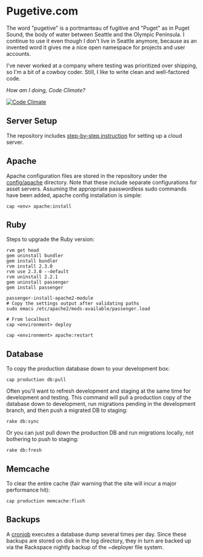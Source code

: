 Pugetive.com
============

The word "pugetive" is a portmanteau of fugitive and "Puget" as in Puget Sound, the body of water between Seattle and the Olympic Peninsula. I continue to use it even though I don't live in Seattle anymore, because as an invented word it gives me a nice open namespace for projects and user accounts.

I've never worked at a company where testing was prioritized over shipping, so I'm a bit of a cowboy coder. Still, I like to write clean and well-factored code.

*How am I doing, Code Climate?*

[![Code Climate](https://codeclimate.com/github/pugetive/pugetive.com/badges/gpa.svg)](https://codeclimate.com/github/pugetive/pugetive.com)

Server Setup
------------
The repository includes [step-by-step instruction](doc/rackspace-server-setup.sh) for setting up a cloud server.

Apache
------------

Apache configuration files are stored in the repository under the [config/apache](config/apache) directory. Note that these include separate configurations for asset servers.  Assuming the appropriate passwordless sudo commands have been added, apache config installation is simple:

    cap <env> apache:install


Ruby
----
Steps to upgrade the Ruby version:

    rvm get head
    gem uninstall bundler
    gem install bundler
    rvm install 2.3.0
    rvm use 2.3.0 --default
    rvm uninstall 2.2.1
    gem uninstall passenger
    gem install passenger

    passenger-install-apache2-module
    # Copy the settings output after validating paths
    sudo emacs /etc/apache2/mods-available/passenger.load

    # From localhost
    cap <environment> deploy

    cap <environment> apache:restart

Database
---------
To copy the production database down to your development box:

    cap production db:pull

Often you'll want to refresh development and staging at the same time for development and testing. This command will pull a production copy of the database down to development, run migrations pending in the development branch, and then push a migrated DB to staging:

    rake db:sync

Or you can just pull down the production DB and run migrations locally, not bothering to push to staging:

    rake db:fresh


Memcache
--------
To clear the entire cache (fair warning that the site will incur a major performance hit):

    cap production memcache:flush

Backups
---------------------
A [cronjob](config/schedule.rb) executes a database dump several times per day. Since these backups are stored on disk in the log directory, they in turn are backed up via the Rackspace nightly backup of the ~deployer file system.




